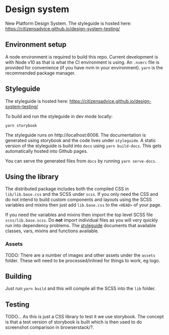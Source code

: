 # Design system

New Platform Design System. The styleguide is hosted here: https://citizensadvice.github.io/design-system-testing/

## Environment setup

A node environment is required to build this repo. Current development is with Node v10 as that is what the CI environment is using. An `.nvmrc` file is provided for convenience (if you have nvm in your environment). `yarn` is the recommended package manager.

## Styleguide 

The styleguide is hosted here: https://citizensadvice.github.io/design-system-testing/

To build and run the styleguide in dev mode locally:

```
yarn storybook
```

The styleguide runs on http://localhost:6006. The documentation is generated using storybook and the code lives under `styleguide`. A static version of the styleguide is build into `docs` using `yarn build-docs`. This gets automatically hosted into Github pages. 

You can serve the generated files from `docs` by running `yarn serve-docs`.

## Using the library

The distributed package includes both the compiled CSS in `lib/lib.base.css` and the SCSS under `scss`. If you only need the CSS and do not intend to build custom components and layouts using the SCSS variables and mixins then just add `lib.base.css` to the `<HEAD>` of your page.

If you need the variables and mixins then import the top level SCSS file `scss/lib.base.scss`. Do **not** import individual files as you will very quickly run into dependency problems. The [styleguide](https://citizensadvice.github.io/design-system-testing/) documents that available classes, vars, mixins and functions available.

### Assets

TODO: There are a number of images and other assets under the `assets` folder. These will need to be processed/inlined for things to work, eg logo.

## Building

Just run `yarn build` and this will compile all the SCSS into the `lib` folder.

## Testing

TODO... As this is just a CSS library to test it we use storybook. The concept is that a test version of storybook is built which is then used to do screenshot comparison in browserstack/?.
